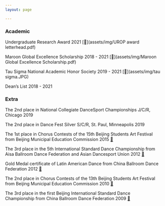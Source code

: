 ```yaml
---
layout: page

---
```

### Academic
Undergraduate Research Award 2021 [📄](assets/img/UROP award letterhead.pdf) 

Maroon Global Excellence Scholarship 2018 - 2021 [📄](assets/img/Maroon Global Excellence Scholarship.pdf)

Tau Sigma National Academic Honor Society 2019 - 2021 [📄](assets/img/tau sigma.JPG)

Dean’s List 2018 - 2021

### Extra
The 2nd place in National Collegiate DanceSport Championships J/C/R, Chicago 2019 

The 2nd place in Dance Fest Silver S/C/R, St. Paul, Minneapolis 2019

The 1st place in Chorus Contests of the 15th Beijing Students Art Festival from Beijing Municipal Education Commission 2015 [📄](assets/img/15chorus.jpg)

The 3rd place in the 5th International Standard Dance Championship from Aisa Ballroom Dance Federation and Asian Dancesport Union 2012 [📄](assets/img/abdf2.jpg)

Gold Medal certificate of Latin American Dance from China Ballroom Dance Federation 2012 [📄](assets/img/gold.jpg)

The 2nd place in Chorus Contests of the 13th Beijing Students Art Festival from Beijing Municipal Education Commission 2010 [📄](assets/img/13chorus.jpg)

The 3rd place in the first Beijing International Standard Dance Championship from China Ballroom Dance Federation 2009 [📄](assets/img/2009cbdf.jpg)
